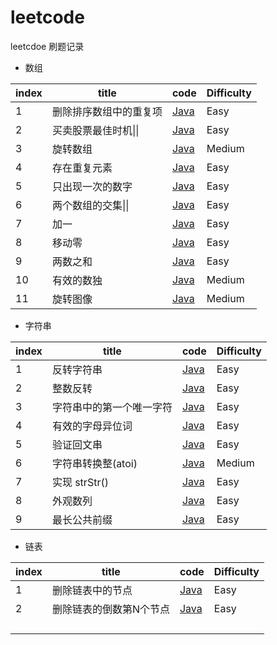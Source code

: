 # leetcode
leetcdoe 刷题记录

* 数组

| index | title                  | code                                                         | Difficulty |
| ----- | ---------------------- | ------------------------------------------------------------ | ---------- |
| 1     | 删除排序数组中的重复项 | [Java](https://github.com/dingyx/leetcode/blob/main/array/001/Solution.java) | Easy       |
| 2     | 买卖股票最佳时机\|\|   | [Java](https://github.com/dingyx/leetcode/blob/main/array/002/Solution.java) | Easy       |
| 3     | 旋转数组               | [Java](https://github.com/dingyx/leetcode/blob/main/array/003/Solution.java) | Medium     |
| 4     | 存在重复元素           | [Java](https://github.com/dingyx/leetcode/blob/main/array/004/Solution.java) | Easy       |
| 5     | 只出现一次的数字       | [Java](https://github.com/dingyx/leetcode/blob/main/array/005/Solution.java) | Easy       |
| 6     | 两个数组的交集\|\|     | [Java](https://github.com/dingyx/leetcode/blob/main/array/006/Solution.java) | Easy       |
| 7     | 加一                   | [Java](https://github.com/dingyx/leetcode/blob/main/array/007/Solution.java) | Easy       |
| 8     | 移动零                 | [Java](https://github.com/dingyx/leetcode/blob/main/array/008/Solution.java) | Easy       |
| 9     | 两数之和               | [Java](https://github.com/dingyx/leetcode/blob/main/array/009/Solution.java) | Easy       |
| 10    | 有效的数独             | [Java](https://github.com/dingyx/leetcode/blob/main/array/010/Solution.java) | Medium     |
| 11    | 旋转图像               | [Java](https://github.com/dingyx/leetcode/blob/main/array/011/Solution.java) | Medium     |



* 字符串

| index | title                    | code                                                         | Difficulty |
| ----- | ------------------------ | ------------------------------------------------------------ | ---------- |
| 1     | 反转字符串               | [Java](https://github.com/dingyx/leetcode/blob/main/string/001/Solution.java) | Easy       |
| 2     | 整数反转                 | [Java](https://github.com/dingyx/leetcode/blob/main/string/002/Solution.java) | Easy       |
| 3     | 字符串中的第一个唯一字符 | [Java](https://github.com/dingyx/leetcode/blob/main/string/003/Solution.java) | Easy       |
| 4     | 有效的字母异位词         | [Java](https://github.com/dingyx/leetcode/blob/main/string/004/Solution.java) | Easy       |
| 5     | 验证回文串               | [Java](https://github.com/dingyx/leetcode/blob/main/string/005/Solution.java) | Easy       |
| 6     | 字符串转换整(atoi)       | [Java](https://github.com/dingyx/leetcode/blob/main/string/006/Solution.java) | Medium     |
| 7     | 实现 strStr()            | [Java](https://github.com/dingyx/leetcode/blob/main/string/007/Solution.java) | Easy       |
| 8     | 外观数列                 | [Java](https://github.com/dingyx/leetcode/blob/main/string/008/Solution.java) | Easy       |
| 9     | 最长公共前缀             | [Java](https://github.com/dingyx/leetcode/blob/main/string/009/Solution.java) | Easy       |



* 链表

| index | title                   | code                                                         | Difficulty |
| ----- | ----------------------- | ------------------------------------------------------------ | ---------- |
| 1     | 删除链表中的节点        | [Java](https://github.com/dingyx/leetcode/blob/main/linked-list/001/Solution.java) | Easy       |
| 2     | 删除链表的倒数第N个节点 | [Java](https://github.com/dingyx/leetcode/blob/main/linked-list/002/Solution.java) | Easy       |
|       |                         |                                                              |            |
|       |                         |                                                              |            |
|       |                         |                                                              |            |
|       |                         |                                                              |            |

